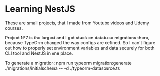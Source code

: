 # Learning NestJS
These are small projects, that I made from Youtube videos and Udemy courses.

Project №7 is the largest and I got stuck on database migrations there, because TypeOrm changed the way configs are defined. So I can't figure out how to properly set environment variables and data securely for both CLI tool and NestJS in one place.

To generate a migration:
npm run typeorm migration:generate ./migrations/initialschema -- -d ./typeorm-datasource.ts